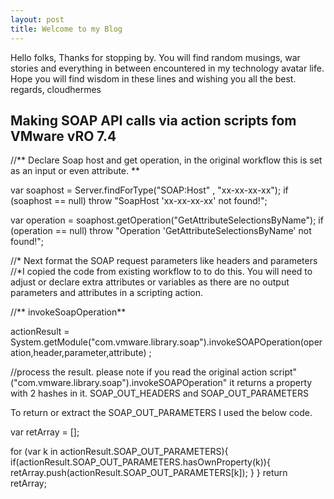 ```yaml
---
layout: post
title: Welcome to my Blog
---
```


Hello folks,
Thanks for stopping by. You will find random musings, war stories and everything in between encountered in my technology avatar life.
Hope you will find wisdom in these lines and wishing you all the best.
regards,
cloudhermes



## Making SOAP API calls via action scripts fom VMware vRO 7.4

//** Declare Soap host and get operation, in the original workflow this is set as an input or even attribute. **

var soaphost = Server.findForType("SOAP:Host" , "xx-xx-xx-xx");
if (soaphost == null) throw "SoapHost 'xx-xx-xx-xx' not found!";

var operation = soaphost.getOperation("GetAttributeSelectionsByName");
if (operation == null) throw "Operation 'GetAttributeSelectionsByName' not found!";

//* Next format the SOAP request parameters like headers and parameters
//*I copied the code from existing workflow to to do this. You will need to adjust or declare extra attributes or variables as there are no output parameters and attributes in a scripting action. 

//** invokeSoapOperation**

actionResult = System.getModule("com.vmware.library.soap").invokeSOAPOperation(operation,header,parameter,attribute) ;

//process the result. please note if you read the original action script"("com.vmware.library.soap").invokeSOAPOperation" it returns a property with 2 hashes in it. SOAP_OUT_HEADERS and SOAP_OUT_PARAMETERS

To return or extract the SOAP_OUT_PARAMETERS I used the below code.

var retArray = [];

for (var k in actionResult.SOAP_OUT_PARAMETERS){
	if(actionResult.SOAP_OUT_PARAMETERS.hasOwnProperty(k)){
		retArray.push(actionResult.SOAP_OUT_PARAMETERS[k]);
		}
	} 
return retArray;
